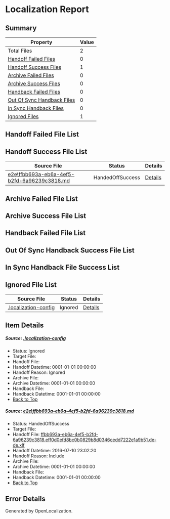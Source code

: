 # <a name='report-top'></a> Localization Report

## Summary
 Property | Value 
 -------- | ----- 
 Total Files | 2
[ Handoff Failed Files ](#handoff-failed-list)| 0
[ Handoff Success Files ](#handoff-success-list)| 1
[ Archive Failed Files ](#archive-failed-list)| 0
[ Archive Success Files ](#archive-success-list)| 0
[ Handback Failed Files ](#handback-failed-list)| 0
[ Out Of Sync Handback Files ](#outofsync-handback-success-list)| 0
[ In Sync Handback Files ](#insync-handback-success-list)| 0
[ Ignored Files ](#ignored-list)| 1

## <a name='handoff-failed-list'></a> Handoff Failed File List

## <a name='handoff-success-list'></a> Handoff Success File List
 Source File | Status | Details 
 ----------- | ------ | ------- 
 [e2e\ffbb693a-eb6a-4ef5-b2fd-6a96239c3818.md](https://github.com/OpenLocalizationTestOrg/oltest/blob/4a2edc3a7d7bbabb3de3163a5048570e06d0a882/e2e/ffbb693a-eb6a-4ef5-b2fd-6a96239c3818.md) | HandedOffSuccess | [Details](#9c7bf59690d607a1d088a625dc9f8b9dc38118e21)

## <a name='archive-failed-list'></a> Archive Failed File List

## <a name='archive-success-list'></a> Archive Success File List

## <a name='handback-failed-list'></a> Handback Failed File List

## <a name='outofsync-handback-success-list'></a> Out Of Sync Handback Success File List

## <a name='insync-handback-success-list'></a> In Sync Handback File Success List

## <a name='ignored-list'></a> Ignored File List
 Source File | Status | Details 
 ----------- | ------ | ------- 
 [.localization-config](https://github.com/OpenLocalizationTestOrg/oltest/blob/4a2edc3a7d7bbabb3de3163a5048570e06d0a882/.localization-config) | Ignored | [Details](#3d4f252ac210baf56311d7e97dcc2db10974dbd20)

## Item Details
##### <a name='3d4f252ac210baf56311d7e97dcc2db10974dbd20'></a> Source: [.localization-config](https://github.com/OpenLocalizationTestOrg/oltest/blob/4a2edc3a7d7bbabb3de3163a5048570e06d0a882/.localization-config)
* Status: Ignored
* Target File: 
* Handoff File: 
* Handoff Datetime: 0001-01-01 00:00:00
* Handoff Reason: Ignored
* Archive File: 
* Archive Datetime: 0001-01-01 00:00:00
* Handback File: 
* Handback Datetime: 0001-01-01 00:00:00
* [Back to Top](#report-top)

##### <a name='9c7bf59690d607a1d088a625dc9f8b9dc38118e21'></a> Source: [e2e\ffbb693a-eb6a-4ef5-b2fd-6a96239c3818.md](https://github.com/OpenLocalizationTestOrg/oltest/blob/4a2edc3a7d7bbabb3de3163a5048570e06d0a882/e2e/ffbb693a-eb6a-4ef5-b2fd-6a96239c3818.md)
* Status: HandedOffSuccess
* Target File: 
* Handoff File: [ffbb693a-eb6a-4ef5-b2fd-6a96239c3818.eff0d0efd8bc0b0829b8d0346cedd7222e1a9b51.de-de.xlf](https://github.com/OpenLocalizationTestOrg/olhandoff-e2e/blob/5cc94b7f28f49190210bb6776efb2cc819ca0625/ol-handoff/OpenLocalizationTestOrg/oltest-dede-fly/ci/ht/ffbb693a-eb6a-4ef5-b2fd-6a96239c3818.eff0d0efd8bc0b0829b8d0346cedd7222e1a9b51.de-de.xlf)
* Handoff Datetime: 2016-07-10 23:02:20
* Handoff Reason: Include
* Archive File: 
* Archive Datetime: 0001-01-01 00:00:00
* Handback File: 
* Handback Datetime: 0001-01-01 00:00:00
* [Back to Top](#report-top)


## Error Details

Generated by OpenLocalization.

